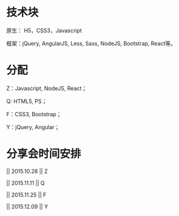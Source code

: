 # 技术块

原生： H5，CSS3，Javascript

框架：jQuery, AngularJS, Less, Sass, NodeJS, Bootstrap, React等。

# 分配

Z：Javascript, NodeJS, React；

Q: HTML5, PS；

F：CSS3, Bootstrap；

Y：jQuery, Angular；

# 分享会时间安排

|| 2015.10.28 || Z

|| 2015.11.11 || Q

|| 2015.11.25 || F

|| 2015.12.09 || Y

